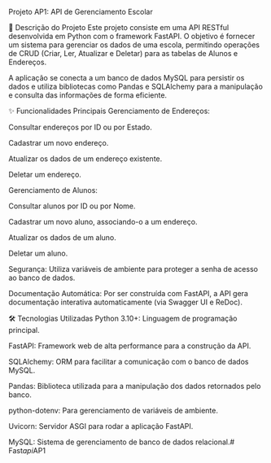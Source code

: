 Projeto AP1: API de Gerenciamento Escolar

📝 Descrição do Projeto
Este projeto consiste em uma API RESTful desenvolvida em Python com o framework FastAPI. O objetivo é fornecer um sistema para gerenciar os dados de uma escola, permitindo operações de CRUD (Criar, Ler, Atualizar e Deletar) para as tabelas de Alunos e Endereços.

A aplicação se conecta a um banco de dados MySQL para persistir os dados e utiliza bibliotecas como Pandas e SQLAlchemy para a manipulação e consulta das informações de forma eficiente.

✨ Funcionalidades Principais
Gerenciamento de Endereços:

Consultar endereços por ID ou por Estado.

Cadastrar um novo endereço.

Atualizar os dados de um endereço existente.

Deletar um endereço.

Gerenciamento de Alunos:

Consultar alunos por ID ou por Nome.

Cadastrar um novo aluno, associando-o a um endereço.

Atualizar os dados de um aluno.

Deletar um aluno.

Segurança: Utiliza variáveis de ambiente para proteger a senha de acesso ao banco de dados.

Documentação Automática: Por ser construída com FastAPI, a API gera documentação interativa automaticamente (via Swagger UI e ReDoc).

🛠️ Tecnologias Utilizadas
Python 3.10+: Linguagem de programação principal.

FastAPI: Framework web de alta performance para a construção da API.

SQLAlchemy: ORM para facilitar a comunicação com o banco de dados MySQL.

Pandas: Biblioteca utilizada para a manipulação dos dados retornados pelo banco.

python-dotenv: Para gerenciamento de variáveis de ambiente.

Uvicorn: Servidor ASGI para rodar a aplicação FastAPI.

MySQL: Sistema de gerenciamento de banco de dados relacional.#   F a s t _ a p i _ A P 1 
 
 
